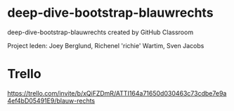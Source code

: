 # deep-dive-bootstrap-blauwrechts
deep-dive-bootstrap-blauwrechts created by GitHub Classroom

Project leden: Joey Berglund, Richenel 'richie' Wartim, Sven Jacobs

# Trello
https://trello.com/invite/b/xQiFZDmR/ATTI164a71650d030463c73cdbe7e9a4ef4bD05491E9/blauw-rechts
